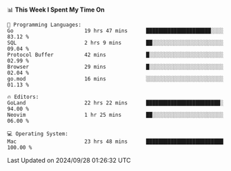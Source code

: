 <!--START_SECTION:waka-->
📊 **This Week I Spent My Time On** 

```text
💬 Programming Languages: 
Go                       19 hrs 47 mins      █████████████████████░░░░   83.12 % 
SQL                      2 hrs 9 mins        ██░░░░░░░░░░░░░░░░░░░░░░░   09.04 % 
Protocol Buffer          42 mins             █░░░░░░░░░░░░░░░░░░░░░░░░   02.99 % 
Browser                  29 mins             █░░░░░░░░░░░░░░░░░░░░░░░░   02.04 % 
go.mod                   16 mins             ░░░░░░░░░░░░░░░░░░░░░░░░░   01.13 % 

🔥 Editors: 
GoLand                   22 hrs 22 mins      ████████████████████████░   94.00 % 
Neovim                   1 hr 25 mins        ██░░░░░░░░░░░░░░░░░░░░░░░   06.00 % 

💻 Operating System: 
Mac                      23 hrs 48 mins      █████████████████████████   100.00 % 
```


 Last Updated on 2024/09/28 01:26:32 UTC
<!--END_SECTION:waka-->
